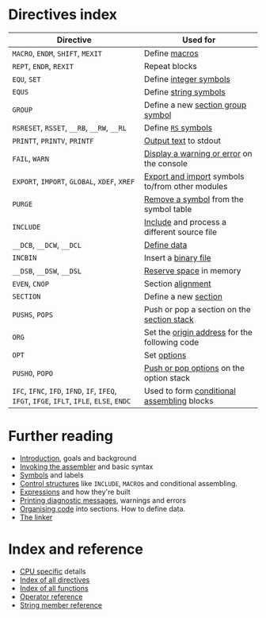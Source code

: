 # Directives index

| Directive | Used for |
|---|---|
| ```MACRO```, ```ENDM```, ```SHIFT```, ```MEXIT``` | Define [macros](ControlStructures.md#macros) |
| ```REPT```, ```ENDR```, ```REXIT``` | Repeat blocks |
| ```EQU```, ```SET``` | Define [integer symbols](Symbols.md#integer_symbols) |
| ```EQUS``` | Define [string symbols](Symbols.md#string_symbols) |
| ```GROUP``` | Define a new [section group symbol](Symbols.md#group_symbols) |
| ```RSRESET```, ```RSSET```, ```__RB```, ```__RW```, ```__RL``` | Define [```RS``` symbols](Symbols.md#rs_symbols) |
| ```PRINTT```, ```PRINTV```, ```PRINTF``` | [Output text](Diagnostics.md) to stdout |
| ```FAIL```, ```WARN``` | [Display a warning or error](Diagnostics.md) on the console |
| ```EXPORT```, ```IMPORT```, ```GLOBAL```, ```XDEF```, ```XREF``` | [Export and import](Symbols.md#import_export) symbols to/from other modules |
| ```PURGE``` | [Remove a symbol](Symbols.md#purge) from the symbol table |
| ```INCLUDE``` | [Include](ControlStructures.md) and process a different source file |
| ```__DCB```, ```__DCW```, ```__DCL``` | [Define data](OrganisingCode.md#data) |
| ```INCBIN``` | Insert a [binary file](OrganisingCode.md#binary) |
| ```__DSB```, ```__DSW```, ```__DSL``` | [Reserve space](OrganisingCode.md#space) in memory |
| ```EVEN```, ```CNOP``` | Section [alignment](OrganisingCode.md#alignment) |
| ```SECTION``` | Define a new [section](OrganisingCode.md#sections) |
| ```PUSHS```, ```POPS``` | Push or pop a section on the [section stack](OrganisingCode.md#section_stack) |
| ```ORG``` | Set the [origin address](OrganisingCode.md#origin_address) for the following code |
| ```OPT``` | Set [options](Assembler.md#setting_options) |
| ```PUSHO```, ```POPO``` | [Push or pop options](Assembler.md#setting_options) on the option stack |
| ```IFC```, ```IFNC```, ```IFD```, ```IFND```, ```IF```, ```IFEQ```, ```IFGT```, ```IFGE```, ```IFLT```, ```IFLE```, ```ELSE```, ```ENDC``` | Used to form [conditional assembling](ControlStructures.md#if) blocks |


# Further reading
* [Introduction](Introduction.md), goals and background
* [Invoking the assembler](Assembler.md) and basic syntax
* [Symbols](Symbols.md) and labels
* [Control structures](ControlStructures.md) like ```INCLUDE```, ```MACRO```s and conditional assembling.
* [Expressions](Expressions.md) and how they're built
* [Printing diagnostic messages](Diagnostics.md), warnings and errors
* [Organising code](OrganisingCode.md) into sections. How to define data.
* [The linker](Linker.md)

# Index and reference
* [CPU specific](CpuSpecifics.md) details
* [Index of all directives](IndexDirectives.md)
* [Index of all functions](IndexFunctions.md)
* [Operator reference](ReferenceOperators.md)
* [String member reference](ReferenceStringMembers.md)

